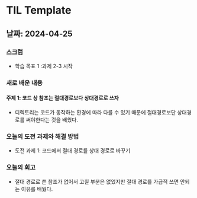 # TIL Template

## 날짜: 2024-04-25

### 스크럼
- 학습 목표 1 :과제 2-3 시작

### 새로 배운 내용
#### 주제 1: 코드 상 참조는 절대경로보다 상대경로로 쓰자
- 디렉토리는 코드가 동작하는 환경에 따라 다를 수 있기 때문에 절대경로보단
상대경로를 써야한다는 것을 배웠다.

### 오늘의 도전 과제와 해결 방법
- 도전 과제 1: 코드에서 절대 경로를 상대 경로로 바꾸기

### 오늘의 회고
- 절대 경로로 쓴 참조가 없어서 고칠 부분은 없었지만 절대 경로를 가급적 쓰면 안되는 이유를 배웠다.

